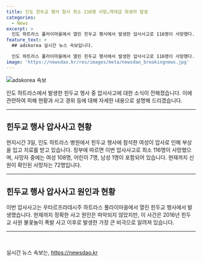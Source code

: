 ```yaml
---
title: 인도 힌두교 행사 참사 최소 116명 사망…역대급 희생자 발생
categories:
  - News
excerpt: >
  인도 하트라스 풀라이마을에서 열린 힌두교 행사에서 발생한 압사사고로 116명이 사망했다. 사망자 중 여성 108명, 어린이 7명, 남성 1명이 포함됐으며 현재까지 확인된 신원은 72명이다. 이번 사고는 2016년 이후 가장 큰 비극으로, 부상을 당한 여성은 현지 병원에서 치료를 받고 있다.
feature_text: >
  ## adskorea 실시간 뉴스 속보입니다.

  인도 하트라스 풀라이마을에서 열린 힌두교 행사에서 발생한 압사사고로 116명이 사망했다. 사망자 중 여성 108명, 어린이 7명, 남성 1명이 포함됐으며 현재까지 확인된 신원은 72명이다. 이번 사고는 2016년 이후 가장 큰 비극으로, 부상을 당한 여성은 현지 병원에서 치료를 받고 있다.
image: 'https://newsdao.kr/res/images/meta/newsdao_breakingnews.jpg'
---
```


<p><img src="https://newsdao.kr/res/images/meta/newsdao_breakingnews.jpg" alt="adskorea 속보" /></p>

<p>인도 하트라스에서 발생한 힌두교 행사 중 압사사고에 대한 소식이 전해졌습니다. 이에 관련하여 피해 현황과 사고 경위 등에 대해 자세한 내용으로 설명해 드리겠습니다. </p>

<hr />

<h2 data-ke-size="size26">힌두교 행사 압사사고 현황</h2>

<p>현지시간 3일, 인도 하트라스 병원에서 힌두교 행사에 참석한 여성이 압사로 인해 부상을 입고 치료를 받고 있습니다. 정부에 따르면 이번 압사사고로 최소 116명이 사망했으며, 사망자 중에는 여성 108명, 어린이 7명, 남성 1명이 포함되어 있습니다. 현재까지 신원이 확인된 사망자는 72명입니다.</p>

<hr />

<h2 data-ke-size="size26">힌두교 행사 압사사고 원인과 현황</h2>

<p>이번 압사사고는 우타르프라데시주 하트라스 풀라이마을에서 열린 힌두교 행사에서 발생했습니다. 현재까지 정확한 사고 원인은 파악되지 않았지만, 이 사건은 2016년 힌두교 사원 불꽃놀이 폭발 사고 이후로 발생한 가장 큰 비극으로 알려져 있습니다.</p>

<hr />

<p data-ke-size="size16">&nbsp;</p>
실시간 뉴스 속보는, <a href="https://newsdao.kr" rel="dofollow">https://newsdao.kr</a>


